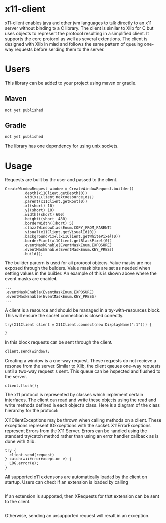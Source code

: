 # x11-client

x11-client enables java and other jvm languages to 
talk directly to an x11 server without binding to a 
C library. The client is similar to Xlib for C but 
uses objects to represent the protocol resulting in 
a simplified client. It supports the core protocol 
as well as several extensions. The client is 
designed with Xlib in mind and follows the same 
pattern of queuing one-way requests before sending 
them to the server.

# Users

This library can be added to your project using 
maven or gradle.

## Maven

```
not yet published
```

## Gradle

```
not yet published
```

The library has one dependency for using unix 
sockets.

# Usage

Requests are built by the user and passed to the 
client.

```
CreateWindowRequest window = CreateWindowRequest.builder()
        .depth(x11Client.getDepth(0))
        .wid(x11Client.nextResourceId())
        .parent(x11Client.getRoot(0))
        .x((short) 10)
        .y((short) 10)
        .width((short) 600)
        .height((short) 480)
        .borderWidth((short) 5)
        .clazz(WindowClassEnum.COPY_FROM_PARENT)
        .visual(x11Client.getVisualId(0))
        .backgroundPixel(x11Client.getWhitePixel(0))
        .borderPixel(x11Client.getBlackPixel(0))
        .eventMaskEnable(EventMaskEnum.EXPOSURE)
        .eventMaskEnable(EventMaskEnum.KEY_PRESS)
        .build();
```

The builder pattern is used for all protocol 
objects. Value masks are not exposed through the 
builders. Value mask bits are set as needed when 
setting values in the builder. An example of this is 
shown above where the event masks are enabled.

```
...
.eventMaskEnable(EventMaskEnum.EXPOSURE)
.eventMaskEnable(EventMaskEnum.KEY_PRESS)
...
```

A client is a resource and should be managed in a 
try-with-resources block. This will ensure the 
socket connection is closed correctly.

```
try(X11Client client = X11Client.connect(new DisplayName(":1"))) {

}
```

In this block requests can be sent through the client.

```
client.send(window);
```

Creating a window is a one-way request. These 
requests do not recieve a resonse from the server.
Similar to Xlib, the client queues one-way requests 
until a two-way request is sent. This queue can be 
inspected and flushed to the server.

```
client.flush();
```

The x11 protocol is represented by classes which 
implement certain interfaces. The client can read 
and write these objects using the read and write 
methods defined in each object’s class. Here is a 
diagram of the class hierarchy for the protocol:

X11ClientExceptions may be thrown when calling 
methods on a client. These exceptions represent 
IOExceptions with the socket. X11ErrorExceptions 
represent Errors from the X11 Server. Errors can be 
handled using the standard try/catch method rather 
than using an error handler callback as is done with 
Xlib.

```
try {
  client.send(request);
} catch(X11ErrorException e) {
  LOG.error(e);
}
```

All supported x11 extensions are automatically 
loaded by the client on startup. Users can check if 
an extension is loaded by calling 

```

```

If an extension is supported, then XRequests for 
that extension can be sent to the client.

```

```

Otherwise, sending an unsupported request will 
result in an exception.

```

```

